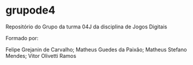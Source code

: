 # grupode4
Repositório do Grupo da turma 04J da disciplina de Jogos Digitais

Formado por:

Felipe Grejanin de Carvalho;
Matheus Guedes da Paixão;
Matheus Stefano Mendes;
Vitor Olivetti Ramos


